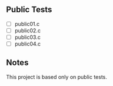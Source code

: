 ## Public Tests
- [ ] public01.c
- [ ] public02.c
- [ ] public03.c
- [ ] public04.c

## Notes
This project is based only on public tests.
